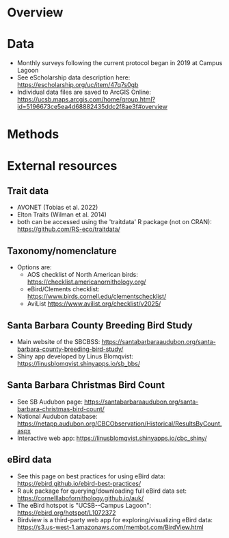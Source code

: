 # Overview

# Data
- Monthly surveys following the current protocol began in 2019 at Campus Lagoon
- See eScholarship data description here: https://escholarship.org/uc/item/47q7s0gb 
- Individual data files are saved to ArcGIS Online: https://ucsb.maps.arcgis.com/home/group.html?id=5196673ce5ea4d68882435ddc2f8ae3f#overview

# Methods

# External resources

## Trait data

- AVONET (Tobias et al. 2022)
- Elton Traits (Wilman et al. 2014)
- both can be accessed using the 'traitdata' R package (not on CRAN): https://github.com/RS-eco/traitdata/  


## Taxonomy/nomenclature

- Options are:
  -  AOS checklist of North American birds: https://checklist.americanornithology.org/
  -   eBird/Clements checklist: https://www.birds.cornell.edu/clementschecklist/
  -   AviList https://www.avilist.org/checklist/v2025/
  
## Santa Barbara County Breeding Bird Study

- Main website of the SBCBSS: https://santabarbaraaudubon.org/santa-barbara-county-breeding-bird-study/
- Shiny app developed by Linus Blomqvist: https://linusblomqvist.shinyapps.io/sb_bbs/

## Santa Barbara Christmas Bird Count
- See SB Audubon page: https://santabarbaraaudubon.org/santa-barbara-christmas-bird-count/
- National Audubon database: https://netapp.audubon.org/CBCObservation/Historical/ResultsByCount.aspx
- Interactive web app: https://linusblomqvist.shinyapps.io/cbc_shiny/ 


## eBird data
- See this page on best practices for using eBird data: https://ebird.github.io/ebird-best-practices/
- R auk package for querying/downloading full eBird data set: https://cornelllabofornithology.github.io/auk/
- The eBird hotspot is "UCSB--Campus Lagoon": https://ebird.org/hotspot/L1072372
- Birdview is a third-party web app for exploring/visualizing eBird data: https://s3.us-west-1.amazonaws.com/membot.com/BirdView.html



